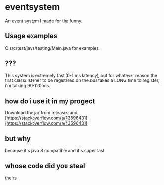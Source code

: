 # eventsystem
An event system I made for the funny.

## Usage examples
C src/test/java/testing/Main.java for examples.

## ???
This system is extremely fast (0-1 ms latency), but for whatever reason the first class/listener to be registered on the bus takes a LONG time to register, i'm talking 90-120 ms.

## how do i use it in my progect
Download the jar from releases and [https://stackoverflow.com/a/43596431](https://stackoverflow.com/a/43596431)

## but why
because it's java 8 compatible and it's super fast

## whose code did you steal
[theirs](https://github.com/MeteorDevelopment/orbit)